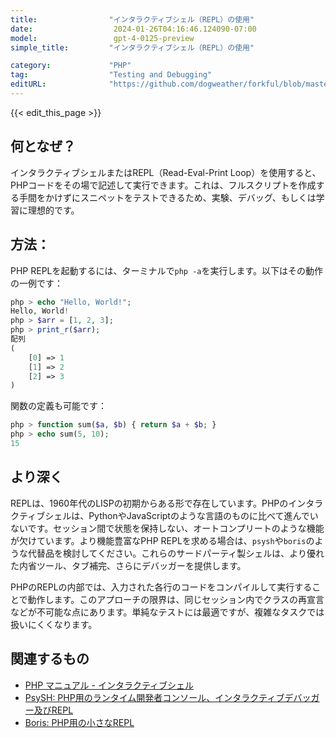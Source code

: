 ```yaml
---
title:                "インタラクティブシェル（REPL）の使用"
date:                  2024-01-26T04:16:46.124090-07:00
model:                 gpt-4-0125-preview
simple_title:         "インタラクティブシェル（REPL）の使用"

category:             "PHP"
tag:                  "Testing and Debugging"
editURL:              "https://github.com/dogweather/forkful/blob/master/content/ja/php/using-an-interactive-shell-repl.md"
---
```


{{< edit_this_page >}}

## 何となぜ？
インタラクティブシェルまたはREPL（Read-Eval-Print Loop）を使用すると、PHPコードをその場で記述して実行できます。これは、フルスクリプトを作成する手間をかけずにスニペットをテストできるため、実験、デバッグ、もしくは学習に理想的です。

## 方法：
PHP REPLを起動するには、ターミナルで`php -a`を実行します。以下はその動作の一例です：

```php
php > echo "Hello, World!";
Hello, World!
php > $arr = [1, 2, 3];
php > print_r($arr);
配列
(
    [0] => 1
    [1] => 2
    [2] => 3
)
```

関数の定義も可能です：

```php
php > function sum($a, $b) { return $a + $b; }
php > echo sum(5, 10);
15
```

## より深く
REPLは、1960年代のLISPの初期からある形で存在しています。PHPのインタラクティブシェルは、PythonやJavaScriptのような言語のものに比べて進んでいないです。セッション間で状態を保持しない、オートコンプリートのような機能が欠けています。より機能豊富なPHP REPLを求める場合は、`psysh`や`boris`のような代替品を検討してください。これらのサードパーティ製シェルは、より優れた内省ツール、タブ補完、さらにデバッガーを提供します。

PHPのREPLの内部では、入力された各行のコードをコンパイルして実行することで動作します。このアプローチの限界は、同じセッション内でクラスの再宣言などが不可能な点にあります。単純なテストには最適ですが、複雑なタスクでは扱いにくくなります。

## 関連するもの
- [PHP マニュアル - インタラクティブシェル](https://www.php.net/manual/en/features.commandline.interactive.php)
- [PsySH: PHP用のランタイム開発者コンソール、インタラクティブデバッガー及びREPL](https://psysh.org/)
- [Boris: PHP用の小さなREPL](https://github.com/borisrepl/boris)
